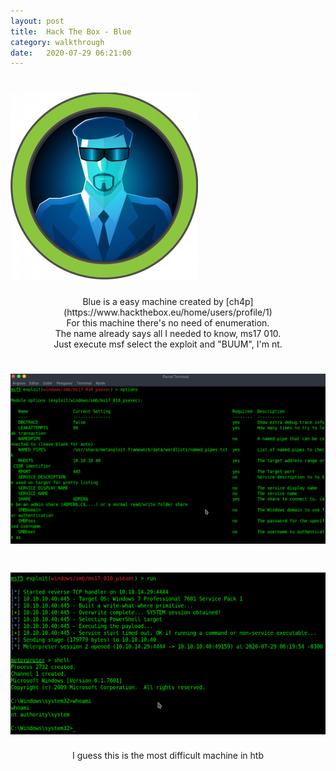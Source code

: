 ```yaml
---
layout: post
title:  Hack The Box - Blue
category: walkthrough
date:   2020-07-29 06:21:00
---
```


# ![blue](/assets/img/blue/blue.png)  
<center> Blue is a easy machine created by [ch4p](https://www.hackthebox.eu/home/users/profile/1)</center>  
  
<center>For this machine there's no need of enumeration.</center>  
<center>The name already says all I needed to know, ms17 010.</center>  
<center>Just execute msf select the exploit and "BUUM", I'm nt.</center>  

# ![exploit](/assets/img/blue/blue1.png)  
# ![root](/assets/img/blue/blue2.png)  

<center> I guess this is the most difficult machine in htb</center>  
